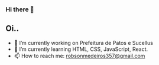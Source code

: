 ### Hi there 👋
  
  ## Oi..


- 🔭 I’m currently working on Prefeitura de Patos e Sucellus
- 🌱 I’m currently learning HTML, CSS, JavaScript, React.
- 📫 How to reach me: robsonmedeiros357@gmail.com


